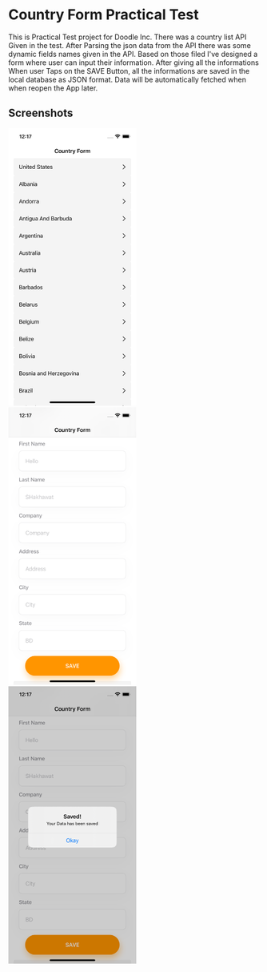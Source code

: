 
# Country Form Practical Test
This is Practical Test project for Doodle Inc. 
There was a country list API Given in the test. After Parsing the json data from the API
there was some dynamic fields names given in the API. Based on those filed I've designed a form where user
can input their information. After giving all the informations When user Taps on
the SAVE Button, all the informations are saved in the local database as JSON format.
Data will be automatically fetched when when reopen the App later.




## Screenshots

<img src="Doodle-Country-Practice-Test/Images/country_list.png" width="256"> <img src="Doodle-Country-Practice-Test/Images/input_form.png" width="256"> <img src="Doodle-Country-Practice-Test/Images/save_succesfull.png" width="256">


